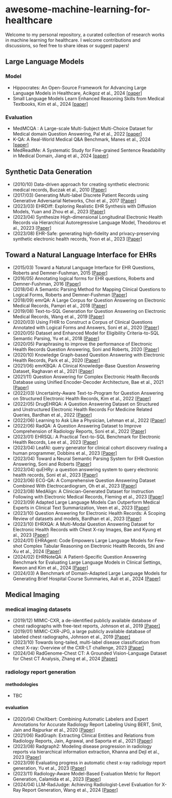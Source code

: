 # awesome-machine-learning-for-healthcare

Welcome to my personal repository, a curated collection of research works in machine learning for healthcare.
I welcome contributions and discussions, so feel free to share ideas or suggest papers!

## Large Language Models
### Model
- Hippocrates: An Open-Source Framework for Advancing Large Language Models in Healthcare, Acikgoz et al., 2024 [[paper]](https://arxiv.org/abs/2404.16621)
- Small Language Models Learn Enhanced Reasoning Skills from Medical Textbooks, Kim et al., 2024 [[paper]](https://arxiv.org/abs/2404.00376)
### Evaluation
<!--
QA benchmark
-->
- MedMCQA : A Large-scale Multi-Subject Multi-Choice Dataset for Medical domain Question Answering, Pal et al., 2022 [[paper]](https://arxiv.org/abs/2203.14371)
- K-QA: A Real-World Medical Q&A Benchmark, Manes et al., 2024 [[paper]](https://arxiv.org/abs/2401.14493)
- MedReadMe: A Systematic Study for Fine-grained Sentence Readability in Medical Domain, Jiang et al., 2024 [[paper]](https://arxiv.org/abs/2405.02144)

## Synthetic Data Generation
<!--
Synthetic EHR generation including table, notes, images ...
-->
- (2010/10) Data-driven approach for creating synthetic electronic medical records, Buczak et al., 2010 [[Paper]](https://pubmed.ncbi.nlm.nih.gov/20946670/)
- (2017/03) Generating Multi-label Discrete Patient Records using Generative Adversarial Networks, Choi et al., 2017 [[Paper]](https://arxiv.org/abs/1703.06490)
- (2023/03) EHRDiff: Exploring Realistic EHR Synthesis with Diffusion Models, Yuan and Zhou et al., 2023 [[Paper]](https://arxiv.org/abs/2303.05656)
- (2023/04) Synthesize High-dimensional Longitudinal Electronic Health Records via Hierarchical Autoregressive Language Model, Theodorou et al., 20223 [[Paper]](https://arxiv.org/abs/2304.02169)
- (2023/08) EHR-Safe: generating high-fidelity and privacy-preserving synthetic electronic health records, Yoon et al., 2023 [[Paper]](https://www.nature.com/articles/s41746-023-00888-7)


## Toward a Natural Language Interface for EHRs
<!-- 
question answering, summarization, dialogue, instructions, ...
-->
- (2015/03) Toward a Natural Language Interface for EHR Questions, Roberts and Demner-Fushman, 2015 [[Paper]](https://www.ncbi.nlm.nih.gov/pmc/articles/PMC4525248/)
- (2016/05) Annotating logical forms for EHR questions, Roberts and Demner-Fushman, 2016 [[Paper]](https://www.ncbi.nlm.nih.gov/pmc/articles/PMC5428549/)
- (2018/04) A Semantic Parsing Method for Mapping Clinical Questions to Logical Forms, Roberts and Demner-Fushman [[Paper]](https://www.ncbi.nlm.nih.gov/pmc/articles/PMC5977685/)
- (2018/09) emrQA: A Large Corpus for Question Answering on Electronic Medical Records, Pampri et al., 2018 [[Paper]](https://arxiv.org/abs/1809.00732)
- (2019/08) Text-to-SQL Generation for Question Answering on Electronic Medical Records, Wang et al., 2019 [[Paper]](https://arxiv.org/abs/1908.01839)
- (2020/03) Using FHIR to Construct a Corpus of Clinical Questions Annotated with Logical Forms and Answers, Soni et al., 2020 [[Paper]](https://www.ncbi.nlm.nih.gov/pmc/articles/PMC7153115/)
- (2020/05) Dataset and Enhanced Model for Eligibility Criteria-to-SQL Semantic Parsing, Yu et al., 2018 [[Paper]](https://aclanthology.org/2020.lrec-1.714/)
- (2020/05) Paraphrasing to improve the performance of Electronic Health Records Question Answering, Soni and Roberts, 2020 [[Paper]](https://www.ncbi.nlm.nih.gov/pmc/articles/PMC7233085/)
- (2020/10) Knowledge Graph-based Question Answering with Electronic Health Records, Park et al., 2020 [[Paper]](https://arxiv.org/abs/2010.09394)
- (2021/06) emrKBQA: A Clinical Knowledge-Base Question Answering Dataset, Raghavan et al., 2021 [[Paper]](https://aclanthology.org/2021.bionlp-1.7/)
- (2021/11) Question Answering for Complex Electronic Health Records Database using Unified Encoder-Decoder Architecture, Bae et al., 2021 [[Paper]](https://arxiv.org/abs/2111.14703)
- (2022/03) Uncertainty-Aware Text-to-Program for Question Answering on Structured Electronic Health Records, Kim et al., 2022 [[Paper]](https://arxiv.org/abs/2203.06918)
- (2022/05) DrugEHRQA: A Question Answering Dataset on Structured and Unstructured Electronic Health Records For Medicine Related Queries, Bardhan et al., 2022 [[Paper]](https://arxiv.org/abs/2205.01290)
- (2022/06) Learning to Ask Like a Physician, Lehman et al., 2022 [[Paper]](https://arxiv.org/abs/2206.02696)
- (2022/06) RadQA: A Question Answering Dataset to Improve Comprehension of Radiology Reports, Soni et al., 2022 [[Paper]](https://aclanthology.org/2022.lrec-1.672/)
- (2023/01) EHRSQL: A Practical Text-to-SQL Benchmark for Electronic Health Records, Lee et al., 2023 [[Paper]](https://arxiv.org/abs/2301.07695)
- (2023/04) LeafAI: query generator for clinical cohort discovery rivaling a human programmer, Dobbins et al., 2023 [[Paper]](https://arxiv.org/abs/2304.06203)
- (2023/04) Toward a Neural Semantic Parsing System for EHR Question Answering, Soni and Roberts [[Paper]](https://www.ncbi.nlm.nih.gov/pmc/articles/PMC10148366/)
- (2023/04) quEHRy: a question answering system to query electronic health records, Soni et al., 2023 [[Paper]](https://academic.oup.com/jamia/article-abstract/30/6/1091/7136720)
- (2023/06) ECG-QA: A Comprehensive Question Answering Dataset Combined With Electrocardiogram, Oh et al., 2023 [[Paper]](https://arxiv.org/abs/2306.15681)
- (2023/08) MedAlign: A Clinician-Generated Dataset for Instruction Following with Electronic Medical Records, Fleming et al., 2023 [[Paper]](https://arxiv.org/abs/2308.14089)
- (2023/09) Adapted Large Language Models Can Outperform Medical Experts in Clinical Text Summarization, Veen et al., 2023 [[Paper]](https://arxiv.org/abs/2309.07430)
- (2023/10) Question Answering for Electronic Health Records: A Scoping Review of datasets and models, Bardhan et al., 2023 [[Paper]](https://arxiv.org/abs/2310.08759)
- (2023/10) EHRXQA: A Multi-Modal Question Answering Dataset for Electronic Health Records with Chest X-ray Images, Bae and Kyung et al., 2023 [[Paper]](https://arxiv.org/abs/2310.18652)
- (2024/01) EHRAgent: Code Empowers Large Language Models for Few-shot Complex Tabular Reasoning on Electronic Health Records, Shi and Xu et al., 2024 [[Paper]](https://arxiv.org/abs/2401.07128)
- (2024/02) EHRNoteQA: A Patient-Specific Question Answering Benchmark for Evaluating Large Language Models in Clinical Settings, Kweon and Kim et al., 2024 [[Paper]](https://arxiv.org/abs/2402.16040)
- (2024/03) A Benchmark of Domain-Adapted Large Language Models for Generating Brief Hospital Course Summaries, Aali et al., 2024 [[Paper]](https://arxiv.org/abs/2403.05720)


## Medical Imaging
### medical imaging datasets
- (2019/12) MIMIC-CXR, a de-identified publicly available database of chest radiographs with free-text reports, Johnson et al., 2019 [[Paper]](https://www.nature.com/articles/s41597-019-0322-0)
- (2019/01) MIMIC-CXR-JPG, a large publicly available database of labeled chest radiographs, Johnson et al., 2019 [[Paper]](https://arxiv.org/abs/1901.07042)
- (2023/10) Towards long-tailed, multi-label disease classification from chest X-ray: Overview of the CXR-LT challenge, 2023 [[Paper]](https://arxiv.org/abs/2310.16112)
- (2024/04) RadGenome-Chest CT: A Grounded Vision-Language Dataset for Chest CT Analysis, Zhang et al., 2024 [[Paper]](https://arxiv.org/abs/2404.16754)

### radiology report generation
#### methodologies
- TBC
#### evaluation
- (2020/04) CheXbert: Combining Automatic Labelers and Expert Annotations for Accurate Radiology Report Labeling Using BERT, Smit, Jain and Rajpurkar et al., 2020 [[Paper]](https://arxiv.org/abs/2004.09167)
- (2021/06) RadGraph: Extracting Clinical Entities and Relations from Radiology Reports, Jain, Agrawal, and Saporta et al., 2021 [[Paper]](https://arxiv.org/abs/2106.14463)
- (2023/08) Radgraph2: Modeling disease progression in radiology reports via hierarchical information extraction, Khanna and Dejl et al., 2023 [[Paper]](https://arxiv.org/abs/2308.05046)
- (2023/09) Evaluating progress in automatic chest x-ray radiology report generation, Yu et al., 2023 [[Paper]](https://www.cell.com/patterns/pdf/S2666-3899(23)00157-5.pdf)
- (2023/11) Radiology-Aware Model-Based Evaluation Metric for Report Generation, Calamida et al., 2023 [[Paper]](https://arxiv.org/abs/2311.16764)
- (2024/04) LLM-RadJudge: Achieving Radiologist-Level Evaluation for X-Ray Report Generation, Wang et al., 2024 [[Paper]](https://arxiv.org/abs/2404.00998)
